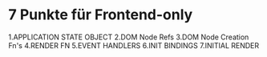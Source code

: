 # 7 Punkte für Frontend-only

1.APPLICATION STATE OBJECT
2.DOM Node Refs
3.DOM Node Creation Fn's
4.RENDER FN
5.EVENT HANDLERS
6.INIT BINDINGS
7.INITIAL RENDER
